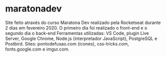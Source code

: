 # maratonadev

Site feito através do curso Maratona Dev realizado pela Rocketseat durante 2 dias em fevereiro 2020. O primeiro dia foi realizado o front-end e o segundo dia o back-end 
Ferramentas utilizadas: VS Code, plugin Live Server, Google Chrome, Node.js (interpretador JavaScript), PostgreSQL e Postbird.
Sites: pontodefusao.com (ícones), css-tricks.com, fonts.google.com e imgur.com.
